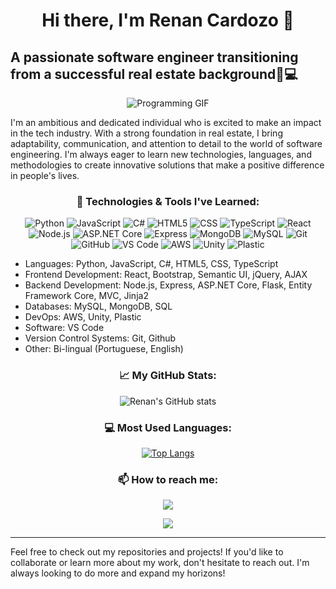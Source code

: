 <div align="center">

# Hi there, I'm Renan Cardozo 👋

</div>

## A passionate software engineer transitioning from a successful real estate background🏡💻
<div align="center">
  
![Programming GIF](https://media.giphy.com/media/LmNwrBhejkK9EFP504/giphy.gif)
 
</div>


I'm an ambitious and dedicated individual who is excited to make an impact in the tech industry. With a strong foundation in real estate, I bring adaptability, communication, and attention to detail to the world of software engineering. I'm always eager to learn new technologies, languages, and methodologies to create innovative solutions that make a positive difference in people's lives.

<div align="center">
  
### 🔭 Technologies & Tools I've Learned:
 
</div>  
<div align="center">
  
![Python](https://img.shields.io/badge/-Python-3776AB?style=flat-square&logo=python&logoColor=white)
![JavaScript](https://img.shields.io/badge/-JavaScript-F7DF1E?style=flat-square&logo=javascript&logoColor=black)
![C#](https://img.shields.io/badge/-C%23-239120?style=flat-square&logo=c-sharp&logoColor=white)
![HTML5](https://img.shields.io/badge/-HTML5-E34F26?style=flat-square&logo=html5&logoColor=white)
![CSS](https://img.shields.io/badge/-CSS-1572B6?style=flat-square&logo=css3&logoColor=white)
![TypeScript](https://img.shields.io/badge/-TypeScript-007ACC?style=flat-square&logo=typescript&logoColor=white)
![React](https://img.shields.io/badge/-React-61DAFB?style=flat-square&logo=react&logoColor=black)
![Node.js](https://img.shields.io/badge/-Node.js-339933?style=flat-square&logo=node.js&logoColor=white)
![ASP.NET Core](https://img.shields.io/badge/-ASP.NET_Core-512BD4?style=flat-square&logo=.net&logoColor=white)
![Express](https://img.shields.io/badge/-Express-000000?style=flat-square&logo=express&logoColor=white)
![MongoDB](https://img.shields.io/badge/-MongoDB-47A248?style=flat-square&logo=mongodb&logoColor=white)
![MySQL](https://img.shields.io/badge/-MySQL-4479A1?style=flat-square&logo=mysql&logoColor=white)
![Git](https://img.shields.io/badge/-Git-F05032?style=flat-square&logo=git&logoColor=white)
![GitHub](https://img.shields.io/badge/-GitHub-181717?style=flat-square&logo=github&logoColor=white)
![VS Code](https://img.shields.io/badge/-VS_Code-007ACC?style=flat-square&logo=visual-studio-code&logoColor=white)
![AWS](https://img.shields.io/badge/-AWS-232F3E?style=flat-square&logo=amazon-aws&logoColor=white)
![Unity](https://img.shields.io/badge/-Unity-000000?style=flat-square&logo=unity&logoColor=white)
![Plastic](https://img.shields.io/badge/-Plastic-ff69b4?style=flat-square&logo=plastic&logoColor=white)

</div>
  
- Languages: Python, JavaScript, C#, HTML5, CSS, TypeScript
- Frontend Development: React, Bootstrap, Semantic UI, jQuery, AJAX
- Backend Development: Node.js, Express, ASP.NET Core, Flask, Entity Framework Core, MVC, Jinja2
- Databases: MySQL, MongoDB, SQL
- DevOps: AWS, Unity, Plastic
- Software: VS Code
- Version Control Systems: Git, Github
- Other: Bi-lingual (Portuguese, English)

<div align="center">

### 📈 My GitHub Stats:
  
</div>
<div align="center">
  
![Renan's GitHub stats](https://github-readme-stats.vercel.app/api?username=RenanCardozo&show_icons=true&theme=radical)
 
</div>


<div align="center">
  
### 💻 Most Used Languages:
  
</div>
<div align="center">

[![Top Langs](https://github-readme-stats.vercel.app/api/top-langs/?username=RenanCardozo&layout=compact)](https://github.com/anuraghazra/github-readme-stats)

</div>

<div align="center">
  
### 📫 How to reach me:
  
</div>
<div align="center">
  
<a href="mailto:renansoftwaredev@gmail.com"><img src="https://img.shields.io/badge/Gmail-D14836?style=for-the-badge&logo=gmail&logoColor=white"/></a>
 
  
</div>
<div align="center">

<a href="https://linkedin.com/in/RenanCardozo"><img src="https://img.shields.io/badge/LinkedIn-0A66C2?style=for-the-badge&logo=linkedin&logoColor=white"/></a>

</div>
  
---

Feel free to check out my repositories and projects! If you'd like to collaborate or learn more about my work, don't hesitate to reach out. I'm always looking to do more and expand my horizons!
